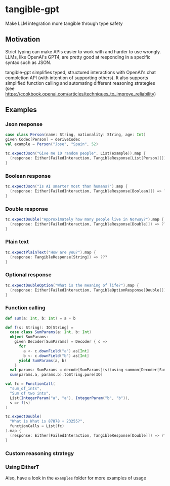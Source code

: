 # tangible-gpt

Make LLM integration more tangible through type safety

## Motivation

Strict typing can make APIs easier to work with and harder to use wrongly. LLMs, like
OpenAI's GPT4, are pretty good at responding in a specific syntax such as JSON.

tangible-gpt simplifies typed, structured interactions with OpenAI's chat completion
API (with intention of supporting others). It also supports simplified function calling
and automating different reasoning strategies
(see https://cookbook.openai.com/articles/techniques_to_improve_reliability)

## Examples

### Json response
```scala 3
case class Person(name: String, nationality: String, age: Int)
given Codec[Person] = deriveCodec
val example = Person("Jose", "Spain", 52)

tc.expectJson("Give me 10 random people", List(example)).map { 
  (response: Either[FailedInteraction, TangibleResponse[List[Person]]]) => ??? 
}
```

### Boolean response
```scala 3
tc.expectJson("Is AI smarter most than humans?").amp { 
  (response: Either[FailedInteraction, TangibleResponse[Boolean]]) => ??? 
}
```

### Double response
```scala 3
tc.expectDouble("Approximately how many people live in Norway?").map { 
  (response: Either[FailedInteraction, TangibleResponse[Double]]) => ???
}
```

### Plain text
```scala 3
tc.expectPlainText("How are you?").map { 
  (response: TangibleResponse[String]) => ???
}
```

### Optional response
```scala 3
tc.expectDoubleOption("What is the meaning of life?").map {
  (response: Either[FailedInteraction, TangibleOptionResponse[Double]]) => ???
}
```

### Function calling
```scala 3
def sum(a: Int, b: Int) = a + b

def f(s: String): IO[String] =
  case class SumParams(a: Int, b: Int)
  object SumParams:
    given Decoder[SumParams] = Decoder { c =>
      for
        a <- c.downField("a").as[Int]
        b <- c.downField("b").as[Int]
      yield SumParams(a, b)
    }
  val params: SumParams = decode[SumParams](s)(using summon[Decoder[SumParams]]).toOption.get
  sum(params.a, params.b).toString.pure[IO]

val fc = FunctionCall(
  "sum_of_ints",
  "Sum of two ints",
  List(IntegerParam("a", "a"), IntegerParam("b", "b")),
  s => f(s)
)

tc.expectDouble(
  "What is What is 87878 + 23255?",
  functionCalls = List(fc)
).map {
  (response: Either[FailedInteraction, TangibleResponse[Double]]) => ???
}
```

### Custom reasoning strategy

### Using EitherT

Also, have a look in the `examples` folder for more examples of usage
